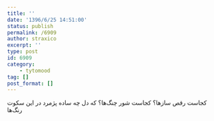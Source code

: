```yaml
---
title: ''
date: '1396/6/25 14:51:00'
status: publish
permalink: /6909
author: straxico
excerpt: ''
type: post
id: 6909
category:
    - tytomood
tag: []
post_format: []
---
```

کجاست رقص سازها؟ کجاست شور چنگ‌ها؟ که دل چه ساده پژمرد در این سکوت رنگ‌ها